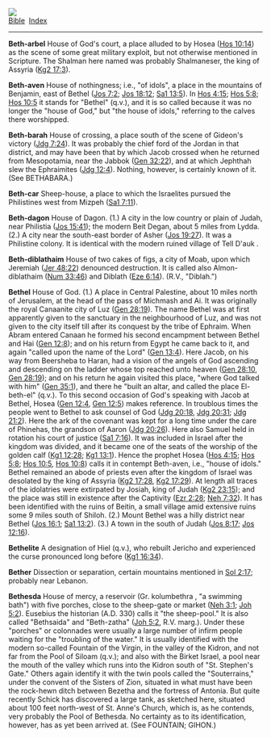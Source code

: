 [![](../../cdshop/ithlogo.png)](../../index)  
[Bible](../index)  [Index](index) 

------------------------------------------------------------------------

<span id="000">**Beth-arbel**</span> House of God's court, a place
alluded to by Hosea ([Hos 10:14](../kjv/hos010.htm#014)) as the scene of
some great military exploit, but not otherwise mentioned in Scripture.
The Shalman here named was probably Shalmaneser, the king of Assyria
([Kg2 17:3](../kjv/kg2017.htm#003)).

<span id="001">**Beth-aven**</span> House of nothingness; i.e., "of
idols", a place in the mountains of Benjamin, east of Bethel ([Jos
7:2](../kjv/jos007.htm#002); [Jos 18:12](../kjv/jos018.htm#012); [Sa1
13:5](../kjv/sa1013.htm#005)). In [Hos 4:15](../kjv/hos004.htm#015);
[Hos 5:8](../kjv/hos005.htm#008); [Hos 10:5](../kjv/hos010.htm#005) it
stands for "Bethel" (q.v.), and it is so called because it was no longer
the "house of God," but "the house of idols," referring to the calves
there worshipped.

<span id="002">**Beth-barah**</span> House of crossing, a place south of
the scene of Gideon's victory ([Jdg 7:24](../kjv/jdg007.htm#024)). It
was probably the chief ford of the Jordan in that district, and may have
been that by which Jacob crossed when he returned from Mesopotamia, near
the Jabbok ([Gen 32:22](../kjv/gen032.htm#022)), and at which Jephthah
slew the Ephraimites ([Jdg 12:4](../kjv/jdg012.htm#004)). Nothing,
however, is certainly known of it. (See BETHABARA.)

<span id="003">**Beth-car**</span> Sheep-house, a place to which the
Israelites pursued the Philistines west from Mizpeh ([Sa1
7:11](../kjv/sa1007.htm#011)).

<span id="004">**Beth-dagon**</span> House of Dagon. (1.) A city in the
low country or plain of Judah, near Philistia ([Jos
15:41](../kjv/jos015.htm#041)); the modern Beit Degan, about 5 miles
from Lydda. (2.) A city near the south-east border of Asher ([Jos
19:27](../kjv/jos019.htm#027)). It was a Philistine colony. It is
identical with the modern ruined village of Tell D'auk .

<span id="005">**Beth-diblathaim**</span> House of two cakes of figs, a
city of Moab, upon which Jeremiah ([Jer 48:22](../kjv/jer048.htm#022))
denounced destruction. It is called also Almon-diblathaim ([Num
33:46](../kjv/num033.htm#046)) and Diblath ([Eze
6:14](../kjv/eze006.htm#014)). (R.V., "Diblah.")

<span id="006">**Bethel**</span> House of God. (1.) A place in Central
Palestine, about 10 miles north of Jerusalem, at the head of the pass of
Michmash and Ai. It was originally the royal Canaanite city of Luz ([Gen
28:19](../kjv/gen028.htm#019)). The name Bethel was at first apparently
given to the sanctuary in the neighbourhood of Luz, and was not given to
the city itself till after its conquest by the tribe of Ephraim. When
Abram entered Canaan he formed his second encampment between Bethel and
Hai ([Gen 12:8](../kjv/gen012.htm#008)); and on his return from Egypt he
came back to it, and again "called upon the name of the Lord" ([Gen
13:4](../kjv/gen013.htm#004)). Here Jacob, on his way from Beersheba to
Haran, had a vision of the angels of God ascending and descending on the
ladder whose top reached unto heaven ([Gen
28:10](../kjv/gen028.htm#010), [Gen 28:19](../kjv/gen028.htm#019)); and
on his return he again visited this place, "where God talked with him"
([Gen 35:1](../kjv/gen035.htm#001)), and there he "built an altar, and
called the place El-beth-el" (q.v.). To this second occasion of God's
speaking with Jacob at Bethel, Hosea ([Gen 12:4](../kjv/gen012.htm#004),
[Gen 12:5](../kjv/gen012.htm#005)) makes reference. In troublous times
the people went to Bethel to ask counsel of God ([Jdg
20:18](../kjv/jdg020.htm#018), [Jdg 20:31](../kjv/jdg020.htm#031); [Jdg
21:2](../kjv/jdg021.htm#002)). Here the ark of the covenant was kept for
a long time under the care of Phinehas, the grandson of Aaron ([Jdg
20:26](../kjv/jdg020.htm#026)). Here also Samuel held in rotation his
court of justice ([Sa1 7:16](../kjv/sa1007.htm#016)). It was included in
Israel after the kingdom was divided, and it became one of the seats of
the worship of the golden calf ([Kg1 12:28](../kjv/kg1012.htm#028); [Kg1
13:1](../kjv/kg1013.htm#001)). Hence the prophet Hosea ([Hos
4:15](../kjv/hos004.htm#015); [Hos 5:8](../kjv/hos005.htm#008); [Hos
10:5](../kjv/hos010.htm#005), [Hos 10:8](../kjv/hos010.htm#008)) calls
it in contempt Beth-aven, i.e., "house of idols." Bethel remained an
abode of priests even after the kingdom of Israel was desolated by the
king of Assyria ([Kg2 17:28](../kjv/kg2017.htm#028), [Kg2
17:29](../kjv/kg2017.htm#029)). At length all traces of the idolatries
were extirpated by Josiah, king of Judah ([Kg2
23:15](../kjv/kg2023.htm#015)); and the place was still in existence
after the Captivity ([Ezr 2:28](../kjv/ezr002.htm#028); [Neh
7:32](../kjv/neh007.htm#032)). It has been identified with the ruins of
Beitin, a small village amid extensive ruins some 9 miles south of
Shiloh. (2.) Mount Bethel was a hilly district near Bethel ([Jos
16:1](../kjv/jos016.htm#001); [Sa1 13:2](../kjv/sa1013.htm#002)). (3.) A
town in the south of Judah ([Jos 8:17](../kjv/jos008.htm#017); [Jos
12:16](../kjv/jos012.htm#016)).

<span id="007">**Bethelite**</span> A designation of Hiel (q.v.), who
rebuilt Jericho and experienced the curse pronounced long before ([Kg1
16:34](../kjv/kg1016.htm#034)).

<span id="008">**Bether**</span> Dissection or separation, certain
mountains mentioned in [Sol 2:17](../kjv/sol002.htm#017); probably near
Lebanon.

<span id="009">**Bethesda**</span> House of mercy, a reservoir (Gr.
kolumbethra , "a swimming bath") with five porches, close to the
sheep-gate or market ([Neh 3:1](../kjv/neh003.htm#001); [Joh
5:2](../kjv/joh005.htm#002)). Eusebius the historian (A.D. 330) calls it
"the sheep-pool." It is also called "Bethsaida" and "Beth-zatha" ([Joh
5:2](../kjv/joh005.htm#002), R.V. marg.). Under these "porches" or
colonnades were usually a large number of infirm people waiting for the
"troubling of the water." It is usually identified with the modern
so-called Fountain of the Virgin, in the valley of the Kidron, and not
far from the Pool of Siloam (q.v.); and also with the Birket Israel, a
pool near the mouth of the valley which runs into the Kidron south of
"St. Stephen's Gate." Others again identify it with the twin pools
called the "Souterrains," under the convent of the Sisters of Zion,
situated in what must have been the rock-hewn ditch between Bezetha and
the fortress of Antonia. But quite recently Schick has discovered a
large tank, as sketched here, situated about 100 feet north-west of St.
Anne's Church, which is, as he contends, very probably the Pool of
Bethesda. No certainty as to its identification, however, has as yet
been arrived at. (See FOUNTAIN; GIHON.)
